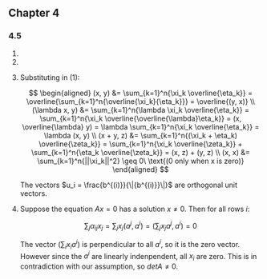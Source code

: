 ## Chapter 4

### 4.5
  1.

  2.

  3. Substituting in (1):
  
     $$
	 \begin{aligned}
      (x, y) &= \sum_{k=1}^n{\xi_k \overline{\eta_k}} =
	  \overline{\sum_{k=1}^n{\overline{\xi_k}{\eta_k}}} =
	  \overline{(y, x)} \\
	  (\lambda x, y) &= \sum_{k=1}^n{\lambda \xi_k \overline{\eta_k}} =
	  \sum_{k=1}^n{\xi_k \overline{\overline{\lambda}\eta_k}} =
	  (x, \overline{\lambda} y) = 
	  \lambda \sum_{k=1}^n{\xi_k \overline{\eta_k}} =
	  \lambda (x, y) \\
	  (x + y, z) &= \sum_{k=1}^n{(\xi_k + \eta_k) \overline{\zeta_k}} =
	  \sum_{k=1}^n{\xi_k \overline{\zeta_k}} + \sum_{k=1}^n{\eta_k 
      \overline{\zeta_k}} = (x, z) + (y, z) \\
	  (x, x) &= \sum_{k=1}^n{||\xi_k||^2} \geq 0\ \text{(0 only when x
     is zero)}
	 \end{aligned}
     $$

     The vectors $u_i = \frac{b^{(i)}}{\|{b^{(i)}}\|}$ are orthogonal
	 unit vectors.

  4. Suppose the equation $Ax = 0$ has a solution $x \neq 0$.  Then
     for all rows $i$:

     $$
	   \sum_{j} \alpha_{ij}x_j = \sum_{j}x_j(a^j, a^i) = (\sum_{j}x_j
	   a^j, a^i) = 0
     $$

	 The vector $(\sum_{i}x_i a^i)$ is perpendicular to all $a^i$, so
     it is the zero vector.  However since the $a^i$ are linearly
     indenpendent, all $x_i$ are zero.  This is in contradiction
     with our assumption, so $det A \neq 0$.
